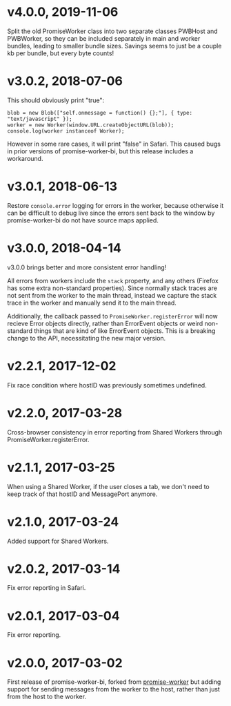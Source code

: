 # v4.0.0, 2019-11-06

Split the old PromiseWorker class into two separate classes PWBHost and PWBWorker, so they can be included separately in main and worker bundles, leading to smaller bundle sizes. Savings seems to just be a couple kb per bundle, but every byte counts!

# v3.0.2, 2018-07-06

This should obviously print "true":

    blob = new Blob(["self.onmessage = function() {};"], { type: "text/javascript" });
    worker = new Worker(window.URL.createObjectURL(blob));
    console.log(worker instanceof Worker);

However in some rare cases, it will print "false" in Safari. This caused bugs in prior versions of promise-worker-bi, but this release includes a workaround.

# v3.0.1, 2018-06-13

Restore `console.error` logging for errors in the worker, because otherwise it can be difficult to debug live since the errors sent back to the window by promise-worker-bi do not have source maps applied.

# v3.0.0, 2018-04-14

v3.0.0 brings better and more consistent error handling!

All errors from workers include the `stack` property, and any others (Firefox has some extra non-standard properties). Since normally stack traces are not sent from the worker to the main thread, instead we capture the stack trace in the worker and manually send it to the main thread.

Additionally, the callback passed to `PromiseWorker.registerError` will now recieve Error objects directly, rather than ErrorEvent objects or weird non-standard things that are kind of like ErrorEvent objects. This is a breaking change to the API, necessitating the new major version.

# v2.2.1, 2017-12-02

Fix race condition where hostID was previously sometimes undefined.

# v2.2.0, 2017-03-28

Cross-browser consistency in error reporting from Shared Workers through PromiseWorker.registerError.

# v2.1.1, 2017-03-25

When using a Shared Worker, if the user closes a tab, we don't need to keep track of that hostID and MessagePort anymore.

# v2.1.0, 2017-03-24

Added support for Shared Workers.

# v2.0.2, 2017-03-14

Fix error reporting in Safari.

# v2.0.1, 2017-03-04

Fix error reporting.

# v2.0.0, 2017-03-02

First release of promise-worker-bi, forked from [promise-worker](https://github.com/nolanlawson/promise-worker) but adding support for sending messages from the worker to the host, rather than just from the host to the worker.
